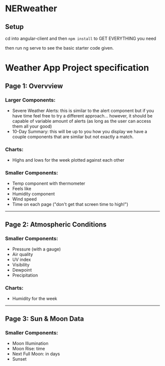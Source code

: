 # NERweather

## Setup
cd into angular-client
and then
`npm install` to GET EVERYTHING you need

then run ng serve to see the basic starter code given.

# Weather App Project specification

## **Page 1: Overvview**
### **Larger Components:**
- Severe Weather Alerts: this is similar to the alert component but if you have time feel free to try a different approach... however, it should be capable of variable amount of alerts (as long as the user can access them all your good) 
- 10-Day Summary: this will be up to you how you display we have a couple components that are similar but not exactly a match.

### **Charts:**
- Highs and lows for the week plotted against each other

### **Smaller Components:**
- Temp component with thermometer
- Feels like
- Humidity component
- Wind speed
- Time on each page ("don't get that screen time to high!")

---

## **Page 2: Atmospheric Conditions**
### **Smaller Components:**
- Pressure (with a gauge)
- Air quality
- UV index
- Visibility
- Dewpoint
- Precipitation

### **Charts:**
- Humidity for the week

---

## **Page 3: Sun & Moon Data**
### **Smaller Components:**
- Moon Illumination
- Moon Rise: time
- Next Full Moon: in days
- Sunset
